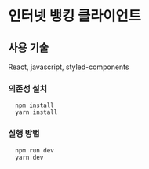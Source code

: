 # 인터넷 뱅킹 클라이언트

## 사용 기술
React, javascript, styled-components

### 의존성 설치

  ```
    npm install
    yarn install
  ```

### 실행 방법
  ```
    npm run dev
    yarn dev
  ```
